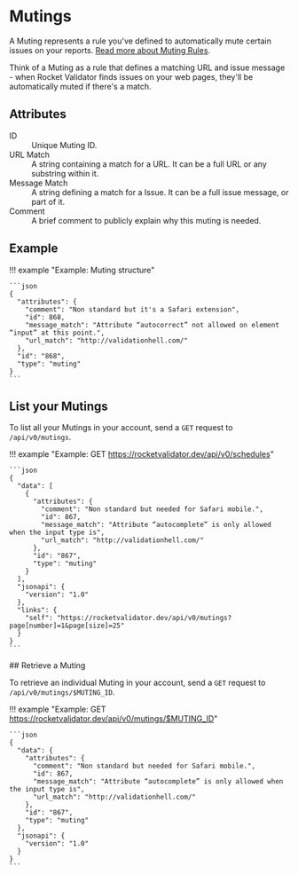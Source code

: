 # Mutings

A Muting represents a rule you've defined to automatically mute certain issues on your reports. <a href="/mutings">Read more about Muting Rules</a>.

Think of a Muting as a rule that defines a matching URL and issue message - when Rocket Validator finds issues on your web pages, they'll be automatically muted if there's a match.

## Attributes


<dl>
  <dt>ID</dt>
  <dd>Unique Muting ID.</dd>

  <dt>URL Match</dt>
  <dd>A string containing a match for a URL. It can be a full URL or any substring within it.</dd>  

  <dt>Message Match</dt>
  <dd>A string defining a match for a Issue. It can be a full issue message, or part of it.</dd>

  <dt>Comment</dt>
  <dd>A brief comment to publicly explain why this muting is needed.</dd>
</dl>


## Example

!!! example "Example: Muting structure"

    ```json
    {
      "attributes": {
        "comment": "Non standard but it's a Safari extension",
        "id": 868,
        "message_match": "Attribute “autocorrect” not allowed on element “input” at this point.",
        "url_match": "http://validationhell.com/"
      },
      "id": "868",
      "type": "muting"
    }
    ```

## List your Mutings

To list all your Mutings in your account, send a `GET` request to `/api/v0/mutings`.

!!! example "Example: GET https://rocketvalidator.dev/api/v0/schedules"

    ```json
    {
      "data": [
        {
          "attributes": {
            "comment": "Non standard but needed for Safari mobile.",
            "id": 867,
            "message_match": "Attribute “autocomplete” is only allowed when the input type is",
            "url_match": "http://validationhell.com/"
          },
          "id": "867",
          "type": "muting"
        }
      ],
      "jsonapi": {
        "version": "1.0"
      },
      "links": {
        "self": "https://rocketvalidator.dev/api/v0/mutings?page[number]=1&page[size]=25"
      }
    }
    ```

## Retrieve a Muting

To retrieve an individual Muting in your account, send a `GET` request to `/api/v0/mutings/$MUTING_ID`.

!!! example "Example: GET https://rocketvalidator.dev/api/v0/mutings/$MUTING_ID"

    ```json
    {
      "data": {
        "attributes": {
          "comment": "Non standard but needed for Safari mobile.",
          "id": 867,
          "message_match": "Attribute “autocomplete” is only allowed when the input type is",
          "url_match": "http://validationhell.com/"
        },
        "id": "867",
        "type": "muting"
      },
      "jsonapi": {
        "version": "1.0"
      }
    }
    ```
